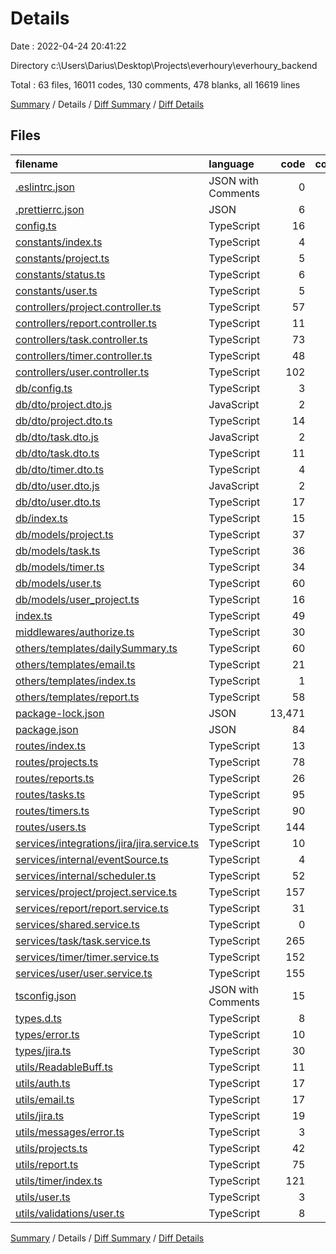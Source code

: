 # Details

Date : 2022-04-24 20:41:22

Directory c:\Users\Darius\Desktop\Projects\everhoury\everhoury_backend

Total : 63 files,  16011 codes, 130 comments, 478 blanks, all 16619 lines

[Summary](results.md) / Details / [Diff Summary](diff.md) / [Diff Details](diff-details.md)

## Files
| filename | language | code | comment | blank | total |
| :--- | :--- | ---: | ---: | ---: | ---: |
| [.eslintrc.json](/.eslintrc.json) | JSON with Comments | 0 | 0 | 1 | 1 |
| [.prettierrc.json](/.prettierrc.json) | JSON | 6 | 0 | 1 | 7 |
| [config.ts](/config.ts) | TypeScript | 16 | 0 | 9 | 25 |
| [constants/index.ts](/constants/index.ts) | TypeScript | 4 | 1 | 1 | 6 |
| [constants/project.ts](/constants/project.ts) | TypeScript | 5 | 0 | 0 | 5 |
| [constants/status.ts](/constants/status.ts) | TypeScript | 6 | 1 | 1 | 8 |
| [constants/user.ts](/constants/user.ts) | TypeScript | 5 | 1 | 1 | 7 |
| [controllers/project.controller.ts](/controllers/project.controller.ts) | TypeScript | 57 | 0 | 7 | 64 |
| [controllers/report.controller.ts](/controllers/report.controller.ts) | TypeScript | 11 | 0 | 1 | 12 |
| [controllers/task.controller.ts](/controllers/task.controller.ts) | TypeScript | 73 | 0 | 10 | 83 |
| [controllers/timer.controller.ts](/controllers/timer.controller.ts) | TypeScript | 48 | 1 | 8 | 57 |
| [controllers/user.controller.ts](/controllers/user.controller.ts) | TypeScript | 102 | 0 | 13 | 115 |
| [db/config.ts](/db/config.ts) | TypeScript | 3 | 0 | 3 | 6 |
| [db/dto/project.dto.js](/db/dto/project.dto.js) | JavaScript | 2 | 0 | 1 | 3 |
| [db/dto/project.dto.ts](/db/dto/project.dto.ts) | TypeScript | 14 | 0 | 3 | 17 |
| [db/dto/task.dto.js](/db/dto/task.dto.js) | JavaScript | 2 | 0 | 1 | 3 |
| [db/dto/task.dto.ts](/db/dto/task.dto.ts) | TypeScript | 11 | 0 | 2 | 13 |
| [db/dto/timer.dto.ts](/db/dto/timer.dto.ts) | TypeScript | 4 | 0 | 2 | 6 |
| [db/dto/user.dto.js](/db/dto/user.dto.js) | JavaScript | 2 | 0 | 1 | 3 |
| [db/dto/user.dto.ts](/db/dto/user.dto.ts) | TypeScript | 17 | 0 | 4 | 21 |
| [db/index.ts](/db/index.ts) | TypeScript | 15 | 1 | 3 | 19 |
| [db/models/project.ts](/db/models/project.ts) | TypeScript | 37 | 0 | 11 | 48 |
| [db/models/task.ts](/db/models/task.ts) | TypeScript | 36 | 0 | 11 | 47 |
| [db/models/timer.ts](/db/models/timer.ts) | TypeScript | 34 | 0 | 12 | 46 |
| [db/models/user.ts](/db/models/user.ts) | TypeScript | 60 | 0 | 20 | 80 |
| [db/models/user_project.ts](/db/models/user_project.ts) | TypeScript | 16 | 0 | 8 | 24 |
| [index.ts](/index.ts) | TypeScript | 49 | 1 | 14 | 64 |
| [middlewares/authorize.ts](/middlewares/authorize.ts) | TypeScript | 30 | 0 | 2 | 32 |
| [others/templates/dailySummary.ts](/others/templates/dailySummary.ts) | TypeScript | 60 | 0 | 7 | 67 |
| [others/templates/email.ts](/others/templates/email.ts) | TypeScript | 21 | 0 | 8 | 29 |
| [others/templates/index.ts](/others/templates/index.ts) | TypeScript | 1 | 0 | 1 | 2 |
| [others/templates/report.ts](/others/templates/report.ts) | TypeScript | 58 | 0 | 6 | 64 |
| [package-lock.json](/package-lock.json) | JSON | 13,471 | 0 | 1 | 13,472 |
| [package.json](/package.json) | JSON | 84 | 0 | 1 | 85 |
| [routes/index.ts](/routes/index.ts) | TypeScript | 13 | 0 | 4 | 17 |
| [routes/projects.ts](/routes/projects.ts) | TypeScript | 78 | 0 | 10 | 88 |
| [routes/reports.ts](/routes/reports.ts) | TypeScript | 26 | 1 | 4 | 31 |
| [routes/tasks.ts](/routes/tasks.ts) | TypeScript | 95 | 0 | 11 | 106 |
| [routes/timers.ts](/routes/timers.ts) | TypeScript | 90 | 0 | 12 | 102 |
| [routes/users.ts](/routes/users.ts) | TypeScript | 144 | 0 | 21 | 165 |
| [services/integrations/jira/jira.service.ts](/services/integrations/jira/jira.service.ts) | TypeScript | 10 | 0 | 3 | 13 |
| [services/internal/eventSource.ts](/services/internal/eventSource.ts) | TypeScript | 4 | 0 | 2 | 6 |
| [services/internal/scheduler.ts](/services/internal/scheduler.ts) | TypeScript | 52 | 4 | 8 | 64 |
| [services/project/project.service.ts](/services/project/project.service.ts) | TypeScript | 157 | 2 | 26 | 185 |
| [services/report/report.service.ts](/services/report/report.service.ts) | TypeScript | 31 | 1 | 2 | 34 |
| [services/shared.service.ts](/services/shared.service.ts) | TypeScript | 0 | 0 | 1 | 1 |
| [services/task/task.service.ts](/services/task/task.service.ts) | TypeScript | 265 | 5 | 46 | 316 |
| [services/timer/timer.service.ts](/services/timer/timer.service.ts) | TypeScript | 152 | 1 | 24 | 177 |
| [services/user/user.service.ts](/services/user/user.service.ts) | TypeScript | 155 | 4 | 42 | 201 |
| [tsconfig.json](/tsconfig.json) | JSON with Comments | 15 | 80 | 9 | 104 |
| [types.d.ts](/types.d.ts) | TypeScript | 8 | 0 | 0 | 8 |
| [types/error.ts](/types/error.ts) | TypeScript | 10 | 1 | 3 | 14 |
| [types/jira.ts](/types/jira.ts) | TypeScript | 30 | 0 | 4 | 34 |
| [utils/ReadableBuff.ts](/utils/ReadableBuff.ts) | TypeScript | 11 | 0 | 1 | 12 |
| [utils/auth.ts](/utils/auth.ts) | TypeScript | 17 | 0 | 5 | 22 |
| [utils/email.ts](/utils/email.ts) | TypeScript | 17 | 0 | 5 | 22 |
| [utils/jira.ts](/utils/jira.ts) | TypeScript | 19 | 0 | 3 | 22 |
| [utils/messages/error.ts](/utils/messages/error.ts) | TypeScript | 3 | 1 | 2 | 6 |
| [utils/projects.ts](/utils/projects.ts) | TypeScript | 42 | 1 | 8 | 51 |
| [utils/report.ts](/utils/report.ts) | TypeScript | 75 | 5 | 14 | 94 |
| [utils/timer/index.ts](/utils/timer/index.ts) | TypeScript | 121 | 18 | 29 | 168 |
| [utils/user.ts](/utils/user.ts) | TypeScript | 3 | 0 | 1 | 4 |
| [utils/validations/user.ts](/utils/validations/user.ts) | TypeScript | 8 | 0 | 3 | 11 |

[Summary](results.md) / Details / [Diff Summary](diff.md) / [Diff Details](diff-details.md)